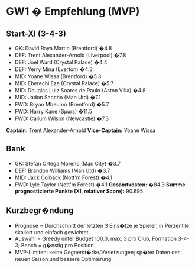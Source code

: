 # GW1 � Empfehlung (MVP)

## Start-XI (3-4-3)
- GK: David Raya Martin (Brentford) �4.8
- DEF: Trent Alexander-Arnold (Liverpool) �7.8
- DEF: Joel Ward (Crystal Palace) �4.4
- DEF: Yerry Mina (Everton) �4.3
- MID: Yoane Wissa (Brentford) �5.3
- MID: Eberechi Eze (Crystal Palace) �5.7
- MID: Douglas Luiz Soares de Paulo (Aston Villa) �4.8
- MID: Jadon Sancho (Man Utd) �7.1
- FWD: Bryan Mbeumo (Brentford) �5.7
- FWD: Harry Kane (Spurs) �11.5
- FWD: Callum Wilson (Newcastle) �7.3

**Captain:** Trent Alexander-Arnold
**Vice-Captain:** Yoane Wissa

## Bank
- GK: Stefan Ortega Moreno (Man City) �3.7
- DEF: Brandon Williams (Man Utd) �3.7
- MID: Jack Colback (Nott'm Forest) �4.1
- FWD: Lyle Taylor (Nott'm Forest) �4.1
**Gesamtkosten:** �84.3
**Summe prognostizierte Punkte (XI, relativer Score):** 90.695

## Kurzbegr�ndung
- Prognose = Durchschnitt der letzten 3 Eins�tze je Spieler, in Perzentile skaliert und einfach gewichtet.
- Auswahl = Greedy unter Budget 100.0, max. 3 pro Club, Formation 3-4-3; Bench = g�nstig pro Position.
- MVP-Limiten: keine Gegnerst�rke/Verletzungen; sp�ter Daten der neuen Saison und bessere Optimierung.
